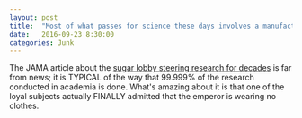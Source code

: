 ```yaml
---
layout: post
title:  "Most of what passes for science these days involves a manufactured conclusion that artificially satisfies the expectations of funders"
date:   2016-09-23 8:30:00
categories: Junk
---
```

The JAMA article about the [sugar lobby steering research for decades](http://archinte.jamanetwork.com/article.aspx?articleid=2548255) is far from news; it is TYPICAL of the way that 99.999% of the research conducted in academia is done. What's amazing about it is that one of the loyal subjects actually FINALLY admitted that the emperor is wearing no clothes.
